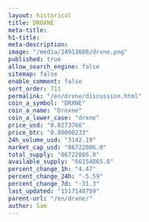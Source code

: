 ```yaml
---
layout: historical
title: DROXNE
meta-title: 
h1-title: 
meta-description: 
image: "/media/14913608/drxne.png"
published: true
allow_search_engine: false
sitemap: false
enable_comment: false
sort_order: 711
permalink: "/en/drxne/discussion.html"
coin_a_symbol: "DRXNE"
coin_a_name: "Droxne"
coin_a_lower_case: "drxne"
price_usd: "0.0273766"
price_btc: "0.00000233"
24h_volume_usd: "3142.19"
market_cap_usd: "86722086.0"
total_supply: "86722086.0"
available_supply: "66154865.0"
percent_change_1h: "4.47"
percent_change_24h: "-5.59"
percent_change_7d: "-31.3"
last_updated: "1517140759"
parent-url: "/en/drxne/"
author: Sam
---
```


